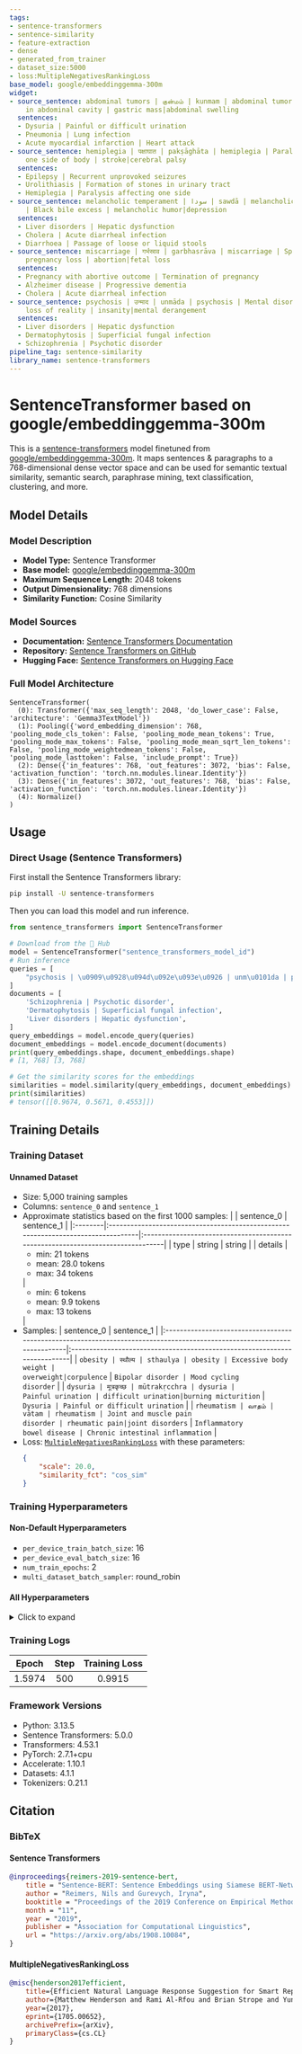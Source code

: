 ```yaml
---
tags:
- sentence-transformers
- sentence-similarity
- feature-extraction
- dense
- generated_from_trainer
- dataset_size:5000
- loss:MultipleNegativesRankingLoss
base_model: google/embeddinggemma-300m
widget:
- source_sentence: abdominal tumors | குன்மம் | kunmam | abdominal tumors | Growth
    in abdominal cavity | gastric mass|abdominal swelling
  sentences:
  - Dysuria | Painful or difficult urination
  - Pneumonia | Lung infection
  - Acute myocardial infarction | Heart attack
- source_sentence: hemiplegia | पक्षाघात | pakṣāghāta | hemiplegia | Paralysis of
    one side of body | stroke|cerebral palsy
  sentences:
  - Epilepsy | Recurrent unprovoked seizures
  - Urolithiasis | Formation of stones in urinary tract
  - Hemiplegia | Paralysis affecting one side
- source_sentence: melancholic temperament | سودا | sawdā | melancholic temperament
    | Black bile excess | melancholic humor|depression
  sentences:
  - Liver disorders | Hepatic dysfunction
  - Cholera | Acute diarrheal infection
  - Diarrhoea | Passage of loose or liquid stools
- source_sentence: miscarriage | गर्भस्राव | garbhasrāva | miscarriage | Spontaneous
    pregnancy loss | abortion|fetal loss
  sentences:
  - Pregnancy with abortive outcome | Termination of pregnancy
  - Alzheimer disease | Progressive dementia
  - Cholera | Acute diarrheal infection
- source_sentence: psychosis | उन्माद | unmāda | psychosis | Mental disorder with
    loss of reality | insanity|mental derangement
  sentences:
  - Liver disorders | Hepatic dysfunction
  - Dermatophytosis | Superficial fungal infection
  - Schizophrenia | Psychotic disorder
pipeline_tag: sentence-similarity
library_name: sentence-transformers
---
```


# SentenceTransformer based on google/embeddinggemma-300m

This is a [sentence-transformers](https://www.SBERT.net) model finetuned from [google/embeddinggemma-300m](https://huggingface.co/google/embeddinggemma-300m). It maps sentences & paragraphs to a 768-dimensional dense vector space and can be used for semantic textual similarity, semantic search, paraphrase mining, text classification, clustering, and more.

## Model Details

### Model Description
- **Model Type:** Sentence Transformer
- **Base model:** [google/embeddinggemma-300m](https://huggingface.co/google/embeddinggemma-300m) <!-- at revision c5cfa06e5e282a820e85d57f7fb053207494f41d -->
- **Maximum Sequence Length:** 2048 tokens
- **Output Dimensionality:** 768 dimensions
- **Similarity Function:** Cosine Similarity
<!-- - **Training Dataset:** Unknown -->
<!-- - **Language:** Unknown -->
<!-- - **License:** Unknown -->

### Model Sources

- **Documentation:** [Sentence Transformers Documentation](https://sbert.net)
- **Repository:** [Sentence Transformers on GitHub](https://github.com/UKPLab/sentence-transformers)
- **Hugging Face:** [Sentence Transformers on Hugging Face](https://huggingface.co/models?library=sentence-transformers)

### Full Model Architecture

```
SentenceTransformer(
  (0): Transformer({'max_seq_length': 2048, 'do_lower_case': False, 'architecture': 'Gemma3TextModel'})
  (1): Pooling({'word_embedding_dimension': 768, 'pooling_mode_cls_token': False, 'pooling_mode_mean_tokens': True, 'pooling_mode_max_tokens': False, 'pooling_mode_mean_sqrt_len_tokens': False, 'pooling_mode_weightedmean_tokens': False, 'pooling_mode_lasttoken': False, 'include_prompt': True})
  (2): Dense({'in_features': 768, 'out_features': 3072, 'bias': False, 'activation_function': 'torch.nn.modules.linear.Identity'})
  (3): Dense({'in_features': 3072, 'out_features': 768, 'bias': False, 'activation_function': 'torch.nn.modules.linear.Identity'})
  (4): Normalize()
)
```

## Usage

### Direct Usage (Sentence Transformers)

First install the Sentence Transformers library:

```bash
pip install -U sentence-transformers
```

Then you can load this model and run inference.
```python
from sentence_transformers import SentenceTransformer

# Download from the 🤗 Hub
model = SentenceTransformer("sentence_transformers_model_id")
# Run inference
queries = [
    "psychosis | \u0909\u0928\u094d\u092e\u093e\u0926 | unm\u0101da | psychosis | Mental disorder with loss of reality | insanity|mental derangement",
]
documents = [
    'Schizophrenia | Psychotic disorder',
    'Dermatophytosis | Superficial fungal infection',
    'Liver disorders | Hepatic dysfunction',
]
query_embeddings = model.encode_query(queries)
document_embeddings = model.encode_document(documents)
print(query_embeddings.shape, document_embeddings.shape)
# [1, 768] [3, 768]

# Get the similarity scores for the embeddings
similarities = model.similarity(query_embeddings, document_embeddings)
print(similarities)
# tensor([[0.9674, 0.5671, 0.4553]])
```

<!--
### Direct Usage (Transformers)

<details><summary>Click to see the direct usage in Transformers</summary>

</details>
-->

<!--
### Downstream Usage (Sentence Transformers)

You can finetune this model on your own dataset.

<details><summary>Click to expand</summary>

</details>
-->

<!--
### Out-of-Scope Use

*List how the model may foreseeably be misused and address what users ought not to do with the model.*
-->

<!--
## Bias, Risks and Limitations

*What are the known or foreseeable issues stemming from this model? You could also flag here known failure cases or weaknesses of the model.*
-->

<!--
### Recommendations

*What are recommendations with respect to the foreseeable issues? For example, filtering explicit content.*
-->

## Training Details

### Training Dataset

#### Unnamed Dataset

* Size: 5,000 training samples
* Columns: <code>sentence_0</code> and <code>sentence_1</code>
* Approximate statistics based on the first 1000 samples:
  |         | sentence_0                                                                        | sentence_1                                                                      |
  |:--------|:----------------------------------------------------------------------------------|:--------------------------------------------------------------------------------|
  | type    | string                                                                            | string                                                                          |
  | details | <ul><li>min: 21 tokens</li><li>mean: 28.0 tokens</li><li>max: 34 tokens</li></ul> | <ul><li>min: 6 tokens</li><li>mean: 9.9 tokens</li><li>max: 13 tokens</li></ul> |
* Samples:
  | sentence_0                                                                                                               | sentence_1                                                                |
  |:-------------------------------------------------------------------------------------------------------------------------|:--------------------------------------------------------------------------|
  | <code>obesity | स्थौल्य | sthaulya | obesity | Excessive body weight | overweight|corpulence</code>                      | <code>Bipolar disorder | Mood cycling disorder</code>                     |
  | <code>dysuria | मूत्रकृच्छ | mūtrakṛcchra | dysuria | Painful urination | difficult urination|burning micturition</code> | <code>Dysuria | Painful or difficult urination</code>                     |
  | <code>rheumatism | வாதம் | vātam | rheumatism | Joint and muscle pain disorder | rheumatic pain|joint disorders</code>   | <code>Inflammatory bowel disease | Chronic intestinal inflammation</code> |
* Loss: [<code>MultipleNegativesRankingLoss</code>](https://sbert.net/docs/package_reference/sentence_transformer/losses.html#multiplenegativesrankingloss) with these parameters:
  ```json
  {
      "scale": 20.0,
      "similarity_fct": "cos_sim"
  }
  ```

### Training Hyperparameters
#### Non-Default Hyperparameters

- `per_device_train_batch_size`: 16
- `per_device_eval_batch_size`: 16
- `num_train_epochs`: 2
- `multi_dataset_batch_sampler`: round_robin

#### All Hyperparameters
<details><summary>Click to expand</summary>

- `overwrite_output_dir`: False
- `do_predict`: False
- `eval_strategy`: no
- `prediction_loss_only`: True
- `per_device_train_batch_size`: 16
- `per_device_eval_batch_size`: 16
- `per_gpu_train_batch_size`: None
- `per_gpu_eval_batch_size`: None
- `gradient_accumulation_steps`: 1
- `eval_accumulation_steps`: None
- `torch_empty_cache_steps`: None
- `learning_rate`: 5e-05
- `weight_decay`: 0.0
- `adam_beta1`: 0.9
- `adam_beta2`: 0.999
- `adam_epsilon`: 1e-08
- `max_grad_norm`: 1
- `num_train_epochs`: 2
- `max_steps`: -1
- `lr_scheduler_type`: linear
- `lr_scheduler_kwargs`: {}
- `warmup_ratio`: 0.0
- `warmup_steps`: 0
- `log_level`: passive
- `log_level_replica`: warning
- `log_on_each_node`: True
- `logging_nan_inf_filter`: True
- `save_safetensors`: True
- `save_on_each_node`: False
- `save_only_model`: False
- `restore_callback_states_from_checkpoint`: False
- `no_cuda`: False
- `use_cpu`: False
- `use_mps_device`: False
- `seed`: 42
- `data_seed`: None
- `jit_mode_eval`: False
- `use_ipex`: False
- `bf16`: False
- `fp16`: False
- `fp16_opt_level`: O1
- `half_precision_backend`: auto
- `bf16_full_eval`: False
- `fp16_full_eval`: False
- `tf32`: None
- `local_rank`: 0
- `ddp_backend`: None
- `tpu_num_cores`: None
- `tpu_metrics_debug`: False
- `debug`: []
- `dataloader_drop_last`: False
- `dataloader_num_workers`: 0
- `dataloader_prefetch_factor`: None
- `past_index`: -1
- `disable_tqdm`: False
- `remove_unused_columns`: True
- `label_names`: None
- `load_best_model_at_end`: False
- `ignore_data_skip`: False
- `fsdp`: []
- `fsdp_min_num_params`: 0
- `fsdp_config`: {'min_num_params': 0, 'xla': False, 'xla_fsdp_v2': False, 'xla_fsdp_grad_ckpt': False}
- `fsdp_transformer_layer_cls_to_wrap`: None
- `accelerator_config`: {'split_batches': False, 'dispatch_batches': None, 'even_batches': True, 'use_seedable_sampler': True, 'non_blocking': False, 'gradient_accumulation_kwargs': None}
- `deepspeed`: None
- `label_smoothing_factor`: 0.0
- `optim`: adamw_torch
- `optim_args`: None
- `adafactor`: False
- `group_by_length`: False
- `length_column_name`: length
- `ddp_find_unused_parameters`: None
- `ddp_bucket_cap_mb`: None
- `ddp_broadcast_buffers`: False
- `dataloader_pin_memory`: True
- `dataloader_persistent_workers`: False
- `skip_memory_metrics`: True
- `use_legacy_prediction_loop`: False
- `push_to_hub`: False
- `resume_from_checkpoint`: None
- `hub_model_id`: None
- `hub_strategy`: every_save
- `hub_private_repo`: None
- `hub_always_push`: False
- `hub_revision`: None
- `gradient_checkpointing`: False
- `gradient_checkpointing_kwargs`: None
- `include_inputs_for_metrics`: False
- `include_for_metrics`: []
- `eval_do_concat_batches`: True
- `fp16_backend`: auto
- `push_to_hub_model_id`: None
- `push_to_hub_organization`: None
- `mp_parameters`: 
- `auto_find_batch_size`: False
- `full_determinism`: False
- `torchdynamo`: None
- `ray_scope`: last
- `ddp_timeout`: 1800
- `torch_compile`: False
- `torch_compile_backend`: None
- `torch_compile_mode`: None
- `include_tokens_per_second`: False
- `include_num_input_tokens_seen`: False
- `neftune_noise_alpha`: None
- `optim_target_modules`: None
- `batch_eval_metrics`: False
- `eval_on_start`: False
- `use_liger_kernel`: False
- `liger_kernel_config`: None
- `eval_use_gather_object`: False
- `average_tokens_across_devices`: False
- `prompts`: None
- `batch_sampler`: batch_sampler
- `multi_dataset_batch_sampler`: round_robin
- `router_mapping`: {}
- `learning_rate_mapping`: {}

</details>

### Training Logs
| Epoch  | Step | Training Loss |
|:------:|:----:|:-------------:|
| 1.5974 | 500  | 0.9915        |


### Framework Versions
- Python: 3.13.5
- Sentence Transformers: 5.0.0
- Transformers: 4.53.1
- PyTorch: 2.7.1+cpu
- Accelerate: 1.10.1
- Datasets: 4.1.1
- Tokenizers: 0.21.1

## Citation

### BibTeX

#### Sentence Transformers
```bibtex
@inproceedings{reimers-2019-sentence-bert,
    title = "Sentence-BERT: Sentence Embeddings using Siamese BERT-Networks",
    author = "Reimers, Nils and Gurevych, Iryna",
    booktitle = "Proceedings of the 2019 Conference on Empirical Methods in Natural Language Processing",
    month = "11",
    year = "2019",
    publisher = "Association for Computational Linguistics",
    url = "https://arxiv.org/abs/1908.10084",
}
```

#### MultipleNegativesRankingLoss
```bibtex
@misc{henderson2017efficient,
    title={Efficient Natural Language Response Suggestion for Smart Reply},
    author={Matthew Henderson and Rami Al-Rfou and Brian Strope and Yun-hsuan Sung and Laszlo Lukacs and Ruiqi Guo and Sanjiv Kumar and Balint Miklos and Ray Kurzweil},
    year={2017},
    eprint={1705.00652},
    archivePrefix={arXiv},
    primaryClass={cs.CL}
}
```

<!--
## Glossary

*Clearly define terms in order to be accessible across audiences.*
-->

<!--
## Model Card Authors

*Lists the people who create the model card, providing recognition and accountability for the detailed work that goes into its construction.*
-->

<!--
## Model Card Contact

*Provides a way for people who have updates to the Model Card, suggestions, or questions, to contact the Model Card authors.*
-->